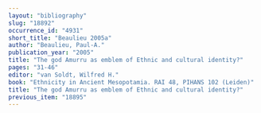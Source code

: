 ```yaml
---
layout: "bibliography"
slug: "18892"
occurrence_id: "4931"
short_title: "Beaulieu 2005a"
author: "Beaulieu, Paul-A."
publication_year: "2005"
title: "The god Amurru as emblem of Ethnic and cultural identity?"
pages: "31-46"
editor: "van Soldt, Wilfred H."
book: "Ethnicity in Ancient Mesopotamia. RAI 48, PIHANS 102 (Leiden)"
title: "The god Amurru as emblem of Ethnic and cultural identity?"
previous_item: "18895"
---
```

